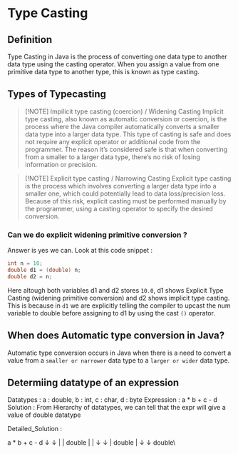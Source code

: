 # Type Casting

## Definition

Type Casting in Java is the process of converting one data type to another data type using the casting operator. When you assign a value from one primitive data type to another type, this is known as type casting.

## Types of Typecasting
 
>[!NOTE] Impilicit type casting (coercion) / Widening Casting
>Implicit type casting, also known as automatic conversion or coercion, is the process where the Java compiler automatically converts a smaller data type into a larger data type. This type of casting is safe and does not require any explicit operator or additional code from the programmer. The reason it’s considered safe is that when converting from a smaller to a larger data type, there’s no risk of losing information or precision.

>[!NOTE] Explicit type casting / Narrowing Casting
>Explicit type casting is the process which involves converting a larger data type into a smaller one, which could potentially lead to data loss/precision loss. Because of this risk, explicit casting must be performed manually by the programmer, using a casting operator to specify the desired conversion.

### Can we do explicit widening primitive conversion ?
Answer is yes we can. Look at this code snippet : 
```java
int n = 10;
double d1 = (double) n;
double d2 = n;
```

Here altough both variables d1 and d2 stores `10.0`, d1 shows Explicit Type Casting (widening primitive conversion) and d2 shows implicit type casting.
This is because in `d1` we are explicitly telling the compiler to upcast the num variable to double before assigning to d1 by using the cast `()` operator.

## When does Automatic type conversion in Java?
Automatic type conversion occurs in Java when there is a need to convert a value from a `smaller or narrower` data type to a `larger or wider` data type.

## Determiing datatype of an expression

Datatypes : a : double, b : int, c : char, d : byte
Expression : a * b + c - d
Solution : From Hierarchy of datatypes, we can tell that the expr will give a value of double datatype

Detailed_Solution :

a   *   b   +   c   -   d
↓       ↓       |       |
 double         |       |
    ↓           ↓       |
        double          |
        ↓               ↓
              double\


